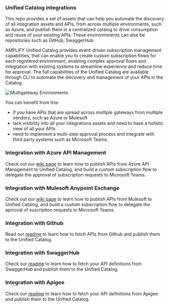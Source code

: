 ### Unified Catalog integrations
This repo provides a set of assets that can help you automate the discovery of all integration assets and APIs, from across multiple environments, such as Azure, and publish them in a centralized catalog to drive consumption and reuse of your existing APIs. These environmments can alse be repositories such as GitHub, SwaggerHub.

AMPLIFY Unified Catalog  provides event-driven subscription management capabilities, that can enable you to create custom subscription flows for each registered environment, enabling complex approval flows and integration with existing systems to streamline experience and reduce time for approval. The full capabilities of the Unified Catalog are available through CLI to automate the discovery and management of your APIs in the Catalog. 

![Multigateway Environments](https://github.com/Axwayunified-catalog-integrations/blob/master/images/MultiGatewayDiscovery.PNG)

You can benefit from this: 
* if you have APIs that are spread across multiple gateways from multiple vendors, such as Azure or Mulesoft
* lack visibility into all your integrations assets and need to have a holistic view of all your APIs
* need to implement a multi-step approval process and integrate with third party systems such as Microsoft Teams. 

### Integration with Azure API Management

Check out our [wiki page](https://github.com/Axway/unified-catalog-integrationsn/blob/master/azure/AzureToUnifiedCatalogIntegration.md) to learn how to publish APIs from Azure API Management to Unified Catalog, and build a custom subscription flow to delegate the approval of subscription requests to Microsoft Teams. 

### Integration with Mulesoft Anypoint Exchange
Check out our [wiki page](https://github.com/Axway/unified-catalog-integrations/blob/master/mulesoft/MulesofttIntegtration.md) to learn how to publish APIs from Mulesoft to Unified Catalog, and build a custom subscription flow to delegate the aprroval of suscription requests to Microsoft Teams. 

### Integration with Github
Read our [readme](https://github.com/Axway/unified-catalog-integrations/blob/master/github/github-extension/Readme.md) to learn how to fetch APIs from Github and publish them to the Unified Catalog.  

### Integration with SwaggerHub
Check our [readme](https://github.com/Axway/unified-catalog-integrations/blob/master/swaggerhub/swaggerhub-extension/README.md) to learn how to fetch your API definitions from SwaggerHub and publish them to the Unified Catalog. 


### Integration with Apigee
Check our [readme](https://github.com/Axway/unified-catalog-integrations/blob/master/apigee/apigee-extension/README.md) to learn how to fetch your API definitions from Apigee and publish them to the Unified Catalog. 
